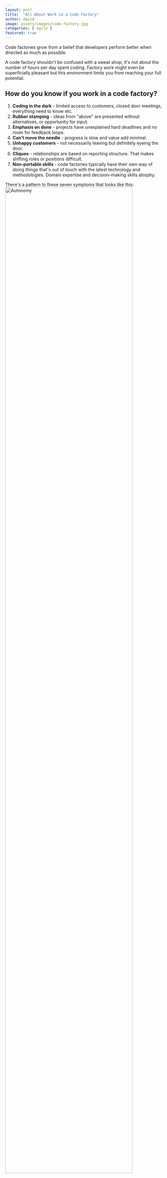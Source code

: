 ```yaml
---
layout: post
title:  "All About Work in a Code Factory"
author: david
image: assets/images/code-factory.jpg
categories: [ agile ]
featured: true
---
```

Code factories grow from a belief that developers perform better when directed as much as possible.

A code factory  shouldn't be confused with a sweat shop; it's not about the number of hours per day spent coding. 
Factory work might even be superficially pleasant but this environment limits you from reaching your full potential.

## How do you know if you work in a code factory?
1. **Coding in the dark** - limited access to customers, closed door meetings, everything need to know etc.
2. **Rubber stamping** - ideas from "above" are presented without alternatives, or opportunity for input.
3. **Emphasis on done** - projects have unexplained hard deadlines and no room for feedback loops.
4. **Can't move the needle** - progress is slow and value add minimal.
5. **Unhappy customers** - not necessarily leaving but definitely eyeing the door.
6. **Cliques** - relationships are based on reporting structure. That makes shifting roles or positions difficult.
7. **Non-portable skills** - code factories typically have their own way of doing things that's out of
touch with the latest technology and methodologies. Domain expertise and decision-making skills atrophy.

There's a pattern to these seven symptoms that looks like this:
<img src="{{ site.baseurl }}/assets/images/autonomy-diagram.png" alt="Autonomy" style="width: 90%;" />

## What can you do if you're in a code factory?
If you leave you will sacrifice a lot of autonomy learning the ropes after switching. So you have to be very 
certain of conditions in the new job and that's not easy. In almost any environment learning to recognize and push back 
against code factory practices is an important career skill.

### Go with the flow
This is a risky option. Jobs in a code factory tend to lead to more work in code factories. Perhaps there is a stock
incentive you are waiting for, or you plan to retire soon. Long term code factories will tend to compensate considerably 
less than companies with more self-organized engineering.

### Slowly changing things
The best way to prove the team is capable of operating without spoon-feeding is by doing. For example:
* Get invited to the closed door meetings and bring what you learn back to your team.
* Question deadlines and help via proactive communication on status.
* Bring in others *not on your team* to make sure information isn't siloed.

In the end more autonomy requires more work. Unless you want to be the new foreman, your team will have to rely on 
collaboration and communication to supplement dictates from on high.

### Reclaiming wasted time
What 20% time projects show is that with enough time on their hands developers can achieve great things. Like 
Sisyphus developers are clever enough to do anything if they can avoid rolling rocks up hills.

These rocks tend to come in three categories: technical debt, low ROI work, and bloated, ineffective process. The three 
go hand in hand because the low ROI work and ineffective process doesn't give the team the time or venue for the
technical debt automation and architecture changes necessary to speed things up.

**So step one is to choose your own process and communication tools to tackle technical debt.** Have that mechanism 
avoid time-consuming meetings as much as possible but still have an approval process to reduce low ROI work. 

Eventually the team will want to apply this same method to all work. Until then, start carving out time from the old
process for autonomous teamwork.



